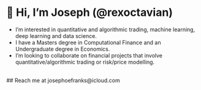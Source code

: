 # 👋  Hi, I’m Joseph (@rexoctavian)
  - I’m interested in quantitative and algorithmic trading, machine learning, deep learning and data science.
  - I have a Masters degree in Computational Finance and an Undergraduate degree in Economics.
  - I’m looking to collaborate on financial projects that involve quantitative/algorithmic trading or risk/price modelling.
  <br>
  ## Reach me at josephoefranks@icloud.com <br>

<!---
rexoctavian/rexoctavian is a ✨ special ✨ repository because its `README.md` (this file) appears on your GitHub profile.
You can click the Preview link to take a look at your changes.
--->
